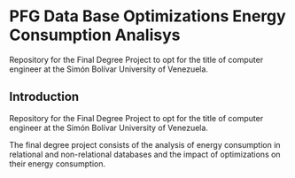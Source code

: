 # PFG Data Base Optimizations Energy Consumption Analisys
Repository for the Final Degree Project to opt for the title of computer engineer at the Simón Bolívar University of Venezuela.


## Introduction

Repository for the Final Degree Project to opt for the title of computer engineer at the Simón Bolívar University of Venezuela.

The final degree project consists of the analysis of energy consumption in relational and non-relational databases and the impact of optimizations on their energy consumption.